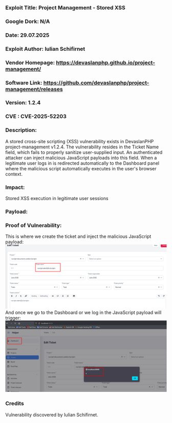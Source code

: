 ### Exploit Title: Project Management - Stored XSS
### Google Dork: N/A
### Date: 29.07.2025
### Exploit Author: Iulian Schifirnet
### Vendor Homepage: https://devaslanphp.github.io/project-management/
### Software Link: https://github.com/devaslanphp/project-management/releases
### Version: 1.2.4
### CVE : CVE-2025-52203

### Description:
A stored cross-site scripting (XSS) vulnerability exists in DevaslanPHP project-management v1.2.4. The vulnerability resides in the Ticket Name field, which fails to properly sanitize user-supplied input. An authenticated attacker can inject malicious JavaScript payloads into this field. When a legitimate user logs in is redirected automatically to the Dashboard panel where the malicious script automatically executes in the user's browser context.

### Impact:
Stored XSS execution in legitimate user sessions

### Payload:
<script>alert(document.cookie)</script>

### Proof of Vulnerability:
This is where we create the ticket and inject the malicious JavaScript payload:
![Screenshot 1](image.png)
And once we go to the Dashboard or we log in the JavaScript payload will trigger:
![Screenshot 2](image2.png)

### Credits
Vulnerability discovered by Iulian Schifirnet.
